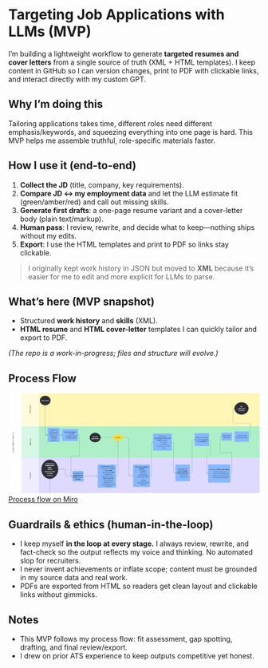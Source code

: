 # Targeting Job Applications with LLMs (MVP)

I’m building a lightweight workflow to generate **targeted resumes and cover letters** from a single source of truth (XML + HTML templates). I keep content in GitHub so I can version changes, print to PDF with clickable links, and interact directly with my custom GPT.

## Why I’m doing this

Tailoring applications takes time, different roles need different emphasis/keywords, and squeezing everything into one page is hard. This MVP helps me assemble truthful, role-specific materials faster.

## How I use it (end-to-end)

1. **Collect the JD** (title, company, key requirements).
2. **Compare JD ↔ my employment data** and let the LLM estimate fit (green/amber/red) and call out missing skills.
3. **Generate first drafts**: a one-page resume variant and a cover-letter body (plain text/markup).
4. **Human pass**: I review, rewrite, and decide what to keep—nothing ships without my edits.
5. **Export**: I use the HTML templates and print to PDF so links stay clickable.

> I originally kept work history in JSON but moved to **XML** because it’s easier for me to edit and more explicit for LLMs to parse.

## What’s here (MVP snapshot)

- Structured **work history** and **skills** (XML).
- **HTML resume** and **HTML cover-letter** templates I can quickly tailor and export to PDF.

*(The repo is a work-in-progress; files and structure will evolve.)*

## Process Flow
![A screenshot of process flow in MVP](images/ProcessFlowMVP.jpg)
[Process flow on Miro](https://miro.com/app/board/uXjVJGAOjGw=/?share_link_id=19281139838)


## Guardrails & ethics (human-in-the-loop)
- I keep myself **in the loop at every stage.** I always review, rewrite, and fact-check so the output reflects my voice and thinking. No automated slop for recruiters.
- I never invent achievements or inflate scope; content must be grounded in my source data and real work.
- PDFs are exported from HTML so readers get clean layout and clickable links without gimmicks.

## Notes

- This MVP follows my process flow: fit assessment, gap spotting, drafting, and final review/export.
- I drew on prior ATS experience to keep outputs competitive yet honest.
